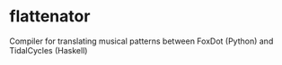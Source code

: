 # flattenator
Compiler for translating musical patterns between FoxDot (Python) and TidalCycles (Haskell)
